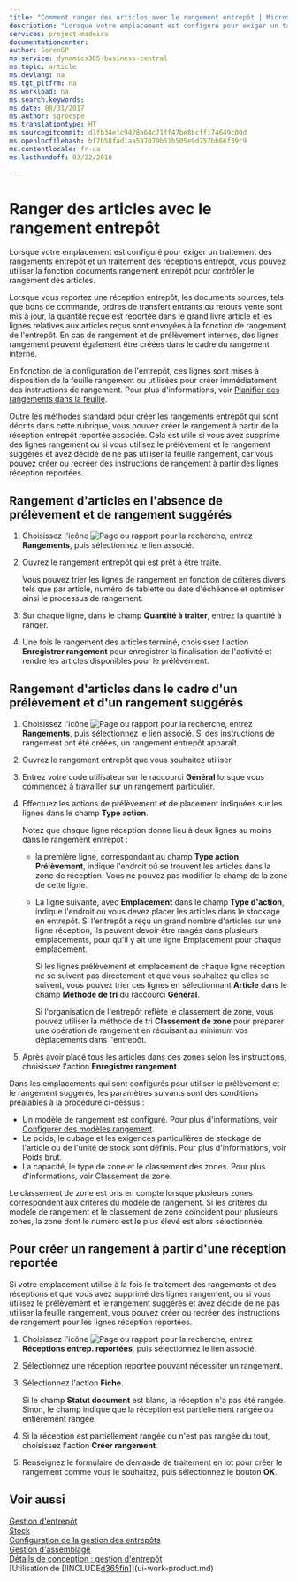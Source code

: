 ```yaml
---
title: "Comment ranger des articles avec le rangement entrepôt | Microsoft Docs"
description: "Lorsque votre emplacement est configuré pour exiger un traitement des rangements entrepôt et un traitement des réceptions entrepôt, vous pouvez utiliser la fonction documents rangement entrepôt pour contrôler le rangement des articles."
services: project-madeira
documentationcenter: 
author: SorenGP
ms.service: dynamics365-business-central
ms.topic: article
ms.devlang: na
ms.tgt_pltfrm: na
ms.workload: na
ms.search.keywords: 
ms.date: 08/31/2017
ms.author: sgroespe
ms.translationtype: HT
ms.sourcegitcommit: d7fb34e1c9428a64c71ff47be8bcff174649c00d
ms.openlocfilehash: bf7b58fad1aa587079b51b505e9d757bb66f39c9
ms.contentlocale: fr-ca
ms.lasthandoff: 03/22/2018

---
```

# <a name="put-items-away-with-warehouse-put-aways"></a>Ranger des articles avec le rangement entrepôt
Lorsque votre emplacement est configuré pour exiger un traitement des rangements entrepôt et un traitement des réceptions entrepôt, vous pouvez utiliser la fonction documents rangement entrepôt pour contrôler le rangement des articles.  

Lorsque vous reportez une réception entrepôt, les documents sources, tels que bons de commande, ordres de transfert entrants ou retours vente sont mis à jour, la quantité reçue est reportée dans le grand livre article et les lignes relatives aux articles reçus sont envoyées à la fonction de rangement de l'entrepôt. En cas de rangement et de prélèvement internes, des lignes rangement peuvent également être créées dans le cadre du rangement interne.  

En fonction de la configuration de l'entrepôt, ces lignes sont mises à disposition de la feuille rangement ou utilisées pour créer immédiatement des instructions de rangement. Pour plus d'informations, voir [Planifier des rangements dans la feuille](warehouse-how-to-plan-put-aways-in-worksheets.md).  

Outre les méthodes standard pour créer les rangements entrepôt qui sont décrits dans cette rubrique, vous pouvez créer le rangement à partir de la réception entrepôt reportée associée. Cela est utile si vous avez supprimé des lignes rangement ou si vous utilisez le prélèvement et le rangement suggérés et avez décidé de ne pas utiliser la feuille rangement, car vous pouvez créer ou recréer des instructions de rangement à partir des lignes réception reportées.  

## <a name="to-put-items-away-without-directed-put-away-and-pick"></a>Rangement d'articles en l'absence de prélèvement et de rangement suggérés  
1.  Choisissez l'icône ![Page ou rapport pour la recherche](media/ui-search/search_small.png "icône Page ou rapport pour la recherche"), entrez **Rangements**, puis sélectionnez le lien associé.  
2.  Ouvrez le rangement entrepôt qui est prêt à être traité.  

    Vous pouvez trier les lignes de rangement en fonction de critères divers, tels que par article, numéro de tablette ou date d'échéance et optimiser ainsi le processus de rangement.  
3.  Sur chaque ligne, dans le champ **Quantité à traiter**, entrez la quantité à ranger.  
4.  Une fois le rangement des articles terminé, choisissez l'action **Enregistrer rangement** pour enregistrer la finalisation de l'activité et rendre les articles disponibles pour le prélèvement.  

## <a name="to-put-items-away-with-directed-put-away-and-pick"></a>Rangement d'articles dans le cadre d'un prélèvement et d'un rangement suggérés  
1.  Choisissez l'icône ![Page ou rapport pour la recherche](media/ui-search/search_small.png "icône Page ou rapport pour la recherche"), entrez **Rangements**, puis sélectionnez le lien associé.
    Si des instructions de rangement ont été créées, un rangement entrepôt apparaît.  
2.  Ouvrez le rangement entrepôt que vous souhaitez utiliser.  
3.  Entrez votre code utilisateur sur le raccourci **Général** lorsque vous commencez à travailler sur un rangement particulier.  
4.  Effectuez les actions de prélèvement et de placement indiquées sur les lignes dans le champ **Type action**.  

    Notez que chaque ligne réception donne lieu à deux lignes au moins dans le rangement entrepôt :  

    -   la première ligne, correspondant au champ **Type action** **Prélèvement**, indique l'endroit où se trouvent les articles dans la zone de réception. Vous ne pouvez pas modifier le champ de la zone de cette ligne.  
    -   La ligne suivante, avec **Emplacement** dans le champ **Type d'action**, indique l'endroit où vous devez placer les articles dans le stockage en entrepôt. Si l'entrepôt a reçu un grand nombre d'articles sur une ligne réception, ils peuvent devoir être rangés dans plusieurs emplacements, pour qu'il y ait une ligne Emplacement pour chaque emplacement.  

        Si les lignes prélèvement et emplacement de chaque ligne réception ne se suivent pas directement et que vous souhaitez qu'elles se suivent, vous pouvez trier ces lignes en sélectionnant **Article** dans le champ **Méthode de tri** du raccourci **Général**.  

        Si l'organisation de l'entrepôt reflète le classement de zone, vous pouvez utiliser la méthode de tri **Classement de zone** pour préparer une opération de rangement en réduisant au minimum vos déplacements dans l'entrepôt.  

5.  Après avoir placé tous les articles dans des zones selon les instructions, choisissez l'action **Enregistrer rangement**.  

Dans les emplacements qui sont configurés pour utiliser le prélèvement et le rangement suggérés, les paramètres suivants sont des conditions préalables à la procédure ci-dessus :  

- Un modèle de rangement est configuré. Pour plus d'informations, voir [Configurer des modèles rangement](warehouse-how-to-set-up-put-away-templates.md).  
- Le poids, le cubage et les exigences particulières de stockage de l'article ou de l'unité de stock sont définis. Pour plus d'informations, voir Poids brut.  
- La capacité, le type de zone et le classement des zones. Pour plus d'informations, voir Classement de zone.  

Le classement de zone est pris en compte lorsque plusieurs zones correspondent aux critères du modèle de rangement. Si les critères du modèle de rangement et le classement de zone coïncident pour plusieurs zones, la zone dont le numéro est le plus élevé est alors sélectionnée.

## <a name="to-create-a-put-away-from-a-posted-receipt"></a>Pour créer un rangement à partir d'une réception reportée  
 Si votre emplacement utilise à la fois le traitement des rangements et des réceptions et que vous avez supprimé des lignes rangement, ou si vous utilisez le prélèvement et le rangement suggérés et avez décidé de ne pas utiliser la feuille rangement, vous pouvez créer ou recréer des instructions de rangement pour les lignes réception reportées.

1.  Choisissez l'icône ![Page ou rapport pour la recherche](media/ui-search/search_small.png "icône Page ou rapport pour la recherche"), entrez **Réceptions entrep. reportées**, puis sélectionnez le lien associé.  
2.  Sélectionnez une réception reportée pouvant nécessiter un rangement.  
3.  Sélectionnez l'action **Fiche**.  

    Si le champ **Statut document** est blanc, la réception n'a pas été rangée. Sinon, le champ indique que la réception est partiellement rangée ou entièrement rangée.  

4.  Si la réception est partiellement rangée ou n'est pas rangée du tout, choisissez l'action **Créer rangement**.  
5.  Renseignez le formulaire de demande de traitement en lot pour créer le rangement comme vous le souhaitez, puis sélectionnez le bouton **OK**.   

## <a name="see-also"></a>Voir aussi  
[Gestion d'entrepôt](warehouse-manage-warehouse.md)  
[Stock](inventory-manage-inventory.md)  
[Configuration de la gestion des entrepôts](warehouse-setup-warehouse.md)     
[Gestion d'assemblage](assembly-assemble-items.md)    
[Détails de conception : gestion d'entrepôt](design-details-warehouse-management.md)  
[Utilisation de [!INCLUDE[d365fin](includes/d365fin_md.md)]](ui-work-product.md)

